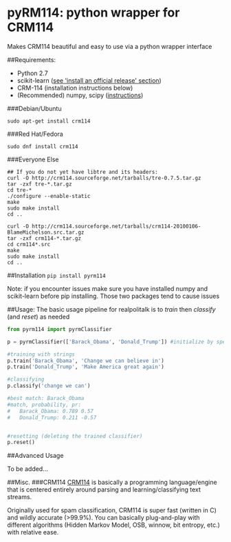 # pyRM114: python wrapper for CRM114 

Makes CRM114 beautiful and easy to use via a python wrapper interface

##Requirements:
- Python 2.7
- scikit-learn ([see 'install an official release' section](http://scikit-learn.org/stable/developers/advanced_installation.html))
- CRM-114 (installation instructions below)
- (Recommended) numpy, scipy ([instructions](http://scipy.org/install.html))

###Debian/Ubuntu

`sudo apt-get install crm114`

###Red Hat/Fedora

`sudo dnf install crm114`

###Everyone Else

```
## If you do not yet have libtre and its headers:
curl -O http://crm114.sourceforge.net/tarballs/tre-0.7.5.tar.gz
tar -zxf tre-*.tar.gz
cd tre-*
./configure --enable-static
make
sudo make install
cd ..

curl -O http://crm114.sourceforge.net/tarballs/crm114-20100106-BlameMichelson.src.tar.gz
tar -zxf crm114-*.tar.gz
cd crm114*.src
make
sudo make install
cd ..
```

##Installation
`pip install pyrm114`

Note: if you encounter issues make sure you have installed numpy and scikit-learn before pip installing. Those two packages tend to cause issues

##Usage:
The basic usage pipeline for realpolitalk is to _train_ then _classify_ (and _reset_) as needed

```python
from pyrm114 import pyrmClassifier

p = pyrmClassifier(['Barack_Obama', 'Donald_Trump']) #initialize by specifying classifier categories

#training with strings
p.train('Barack_Obama', 'Change we can believe in')
p.train('Donald_Trump', 'Make America great again')

#classifying
p.classify('change we can')

#best match: Barack_Obama
#match, probability, pr:
#	Barack_Obama: 0.789 0.57
#	Donald_Trump: 0.211 -0.57


#resetting (deleting the trained classifier)
p.reset()
```
##Advanced Usage 

To be added...

##Misc.
###CRM114
[CRM114](crm114.sourceforge.net) is basically a programming language/engine that is centered entirely around parsing and learning/classifying text streams. 

Originally used for spam classification, CRM114 is super fast (written in C) and wildly accurate (>99.9%). You can basically plug-and-play with different algorithms (Hidden Markov Model, OSB, winnow, bit entropy, etc.) with relative ease.


